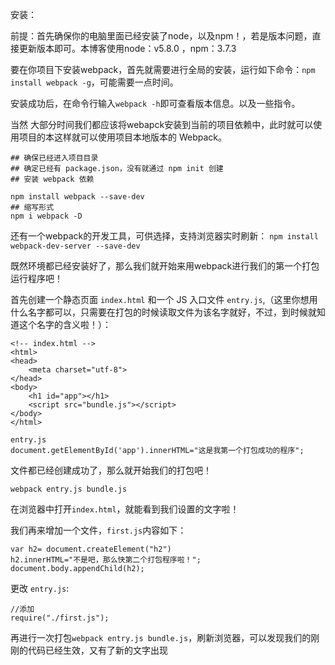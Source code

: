 安装：

前提：首先确保你的电脑里面已经安装了node，以及npm！，若是版本问题，直接更新版本即可。本博客使用node：v5.8.0  ，npm：3.7.3

要在你项目下安装webpack，首先就需要进行全局的安装，运行如下命令：`npm install webpack -g`，可能需要一点时间。

安装成功后，在命令行输入`webpack -h`即可查看版本信息。以及一些指令。

当然 大部分时间我们都应该将webapck安装到当前的项目依赖中，此时就可以使用项目的本这样就可以使用项目本地版本的 Webpack。

```
## 确保已经进入项目目录
## 确定已经有 package.json，没有就通过 npm init 创建
## 安装 webpack 依赖

npm install webpack --save-dev
## 缩写形式
npm i webpack -D
```

还有一个webpack的开发工具，可供选择，支持浏览器实时刷新：
`npm install webpack-dev-server --save-dev`


既然环境都已经安装好了，那么我们就开始来用webpack进行我们的第一个打包运行程序吧！

首先创建一个静态页面 `index.html` 和一个 JS 入口文件 `entry.js`,（这里你想用什么名字都可以，只需要在打包的时候读取文件为该名字就好，不过，到时候就知道这个名字的含义啦！）：
```
<!-- index.html -->
<html>
<head>
    <meta charset="utf-8">
</head>
<body>
    <h1 id="app"></h1>
    <script src="bundle.js"></script>
</body>
</html>
```

```
entry.js
document.getElementById('app').innerHTML="这是我第一个打包成功的程序";
```

文件都已经创建成功了，那么就开始我们的打包吧！

`webpack entry.js bundle.js`


在浏览器中打开`index.html`，就能看到我们设置的文字啦！


我们再来增加一个文件，`first.js`内容如下：

```
var h2= document.createElement("h2")
h2.innerHTML="不是吧，那么快第二个打包程序啦！";
document.body.appendChild(h2);
```

更改  `entry.js`:

```
//添加
require("./first.js");
```

再进行一次打包`webpack entry.js bundle.js`，刷新浏览器，可以发现我们的刚刚的代码已经生效，又有了新的文字出现

